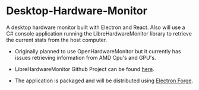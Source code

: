 # Desktop-Hardware-Monitor
A desktop hardware monitor built with Electron and React. 
Also will use a C# console application running the LibreHardwareMonitor library to retrieve the current stats from the host computer.
- Originally planned to use OpenHardwareMonitor but it currently has issues retrieving information from AMD Cpu's and GPU's.

- LibreHardwareMonitor Github Project can be found [here](https://github.com/LibreHardwareMonitor/LibreHardwareMonitor).
- The application is packaged and will be distributed using [Electron Forge](https://www.electronforge.io/).
